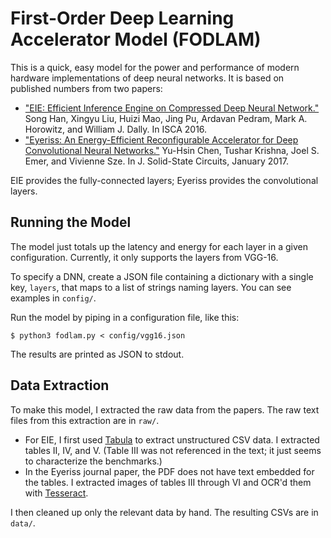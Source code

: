 First-Order Deep Learning Accelerator Model (FODLAM)
====================================================

This is a quick, easy model for the power and performance of modern hardware implementations of deep neural networks. It is based on published numbers from two papers:

* ["EIE: Efficient Inference Engine on Compressed Deep Neural Network."](https://arxiv.org/pdf/1602.01528.pdf)
  Song Han, Xingyu Liu, Huizi Mao, Jing Pu, Ardavan Pedram, Mark A. Horowitz, and William J. Dally.
  In ISCA 2016.
* ["Eyeriss: An Energy-Efficient Reconfigurable Accelerator for Deep Convolutional Neural Networks."](http://www.rle.mit.edu/eems/wp-content/uploads/2016/04/eyeriss_isca_2016.pdf)
  Yu-Hsin Chen, Tushar Krishna, Joel S. Emer, and Vivienne Sze.
  In J. Solid-State Circuits, January 2017.

EIE provides the fully-connected layers; Eyeriss provides the convolutional layers.


Running the Model
-----------------

The model just totals up the latency and energy for each layer in a given configuration. Currently, it only supports the layers from VGG-16.

To specify a DNN, create a JSON file containing a dictionary with a single key, `layers`, that maps to a list of strings naming layers. You can see examples in `config/`.

Run the model by piping in a configuration file, like this:

    $ python3 fodlam.py < config/vgg16.json

The results are printed as JSON to stdout.


Data Extraction
---------------

To make this model, I extracted the raw data from the papers. The raw text files from this extraction are in `raw/`.

* For EIE, I first used [Tabula][] to extract unstructured CSV data. I extracted tables II, IV, and V. (Table III was not referenced in the text; it just seems to characterize the benchmarks.)
* In the Eyeriss journal paper, the PDF does not have text embedded for the tables. I extracted images of tables III through VI and OCR'd them with [Tesseract][].

I then cleaned up only the relevant data by hand. The resulting CSVs are in `data/`.

[tabula]: http://tabula.technology
[tesseract]: https://github.com/tesseract-ocr/tesseract
